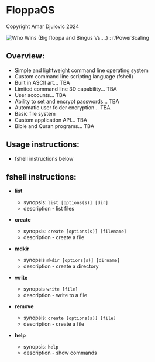 # FloppaOS

Copyright Amar Djulovic 2024

<img src="https://encrypted-tbn0.gstatic.com/images?q=tbn:ANd9GcTL81LrvyEx79VxoCVMJpF5LpkmemGReVSYuA&amp;s" alt="Who Wins (Big floppa and Bingus Vs....) : r/PowerScaling"/>

## Overview:
* Simple and lightweight command line operating system
* Custom command line scripting language (fshell)
* Built in ASCII art... TBA
* Limited command line 3D capability... TBA
* User accounts... TBA
* Ability to set and encrypt passwords... TBA
* Automatic user folder encryption... TBA
* Basic file system
* Custom application API... TBA
* Bible and Quran programs... TBA
  

## Usage instructions:

* fshell instructions below

## fshell instructions:

* **list**
  * synopsis: `list [options(s)] [dir]`
  * description - list files

* **create**
  * synopsis: `create [options(s)] [filename]`
  * description - create a file

* **mdkir**
  * synopsis `mkdir [options(s)] [dirname]`
  * description - create a directory

* **write** 
  * synopsis `write [file]`
  * description - write to a file

* **remove**
  * synopsis: `create [options(s)] [file]`
  * description - create a file

* **help**
  * synopsis: `help`
  * description - show commands


